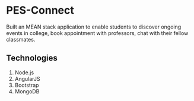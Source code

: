 # PES-Connect

Built an MEAN stack application to enable students to discover ongoing events in college, book appointment with professors, chat with their fellow classmates. 

## Technologies
1. Node.js
2. AngularJS
3. Bootstrap
4. MongoDB

